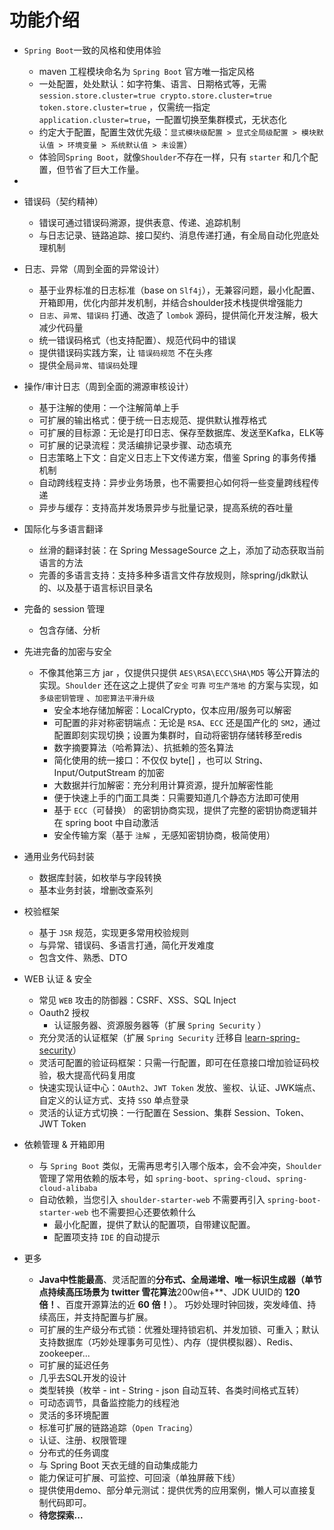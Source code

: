 # 功能介绍

- `Spring Boot`一致的风格和使用体验
    - maven 工程模块命名为 `Spring Boot` 官方唯一指定风格
    - 一处配置，处处默认：如字符集、语言、日期格式等，无需 `session.store.cluster=true crypto.store.cluster=true token.store.cluster=true` ，仅需统一指定 `application.cluster=true`，一配置切换至集群模式，无状态化
    - 约定大于配置，配置生效优先级：`显式模块级配置 > 显式全局级配置 > 模块默认值 > 环境变量 > 系统默认值 > 未设置`）
    - 体验同`Spring Boot`，就像`Shoulder`不存在一样，只有 `starter` 和几个配置，但节省了巨大工作量。
-
- 错误码（契约精神）
    - 错误可通过错误码溯源，提供表意、传递、追踪机制
    - 与日志记录、链路追踪、接口契约、消息传递打通，有全局自动化兜底处理机制

- 日志、异常（周到全面的异常设计）
    - 基于业界标准的日志标准（base on `Slf4j`），无兼容问题，最小化配置、开箱即用，优化内部并发机制，并结合shoulder技术栈提供增强能力
    - `日志`、`异常`、`错误码` 打通、改造了 `lombok` 源码，提供简化开发注解，极大减少代码量
    - 统一错误码格式（也支持配置）、规范代码中的错误
    - 提供错误码实践方案，让 `错误码规范` 不在头疼
    - 提供全局`异常`、`错误码`处理

- 操作/审计日志（周到全面的溯源审核设计）
    - 基于注解的使用：一个注解简单上手
    - 可扩展的输出格式：便于统一日志规范、提供默认推荐格式
    - 可扩展的目标源：无论是打印日志、保存至数据库、发送至Kafka，ELK等
    - 可扩展的记录流程：灵活编排记录步骤、动态填充
    - 日志策略上下文：自定义日志上下文传递方案，借鉴 Spring 的事务传播机制
    - 自动跨线程支持：异步业务场景，也不需要担心如何将一些变量跨线程传递
    - 异步与缓存：支持高并发场景异步与批量记录，提高系统的吞吐量

- 国际化与多语言翻译
    - 丝滑的翻译封装：在 Spring MessageSource 之上，添加了动态获取当前语言的方法
    - 完善的多语言支持：支持多种多语言文件存放规则，除spring/jdk默认的、以及基于语言标识目录名

- 完备的 session 管理
    - 包含存储、分析

- 先进完备的加密与安全
    - 不像其他第三方 jar ，仅提供只提供 `AES\RSA\ECC\SHA\MD5` 等公开算法的实现。`Shoulder`
      还在这之上提供了`安全` `可靠` `可生产落地` 的方案与实现，如 `多级密钥管理`
      、`加密算法平滑升级`
        - 安全本地存储加解密：LocalCrypto，仅本应用/服务可以解密
        - 可配置的非对称密钥端点：无论是 `RSA`、`ECC` 还是国产化的 `SM2`，通过配置即刻实现切换；设置为集群时，自动将密钥存储转移至redis
        - 数字摘要算法（哈希算法）、抗抵赖的签名算法
        - 简化使用的统一接口：不仅仅 byte[] ，也可以 String、Input/OutputStream 的加密
        - 大数据并行加解密：充分利用计算资源，提升加解密性能
        - 便于快速上手的门面工具类：只需要知道几个静态方法即可使用
        - 基于 `ECC`（可替换） 的密钥协商实现，提供了完整的密钥协商逻辑并在 spring boot 中自动激活
        - 安全传输方案（基于 `注解` ，无感知密钥协商，极简使用）

- 通用业务代码封装
    - 数据库封装，如枚举与字段转换
    - 基本业务封装，增删改查系列

- 校验框架
    - 基于 `JSR` 规范，实现更多常用校验规则
    - 与异常、错误码、多语言打通，简化开发难度
    - 包含文件、熟悉、DTO

- WEB 认证 & 安全
    - 常见 `WEB` 攻击的防御器：CSRF、XSS、SQL Inject
    - Oauth2 授权
        - 认证服务器、资源服务器等（扩展 `Spring Security` ）
    - 充分灵活的认证框架（扩展 `Spring Security` 迁移自 [learn-spring-security](https://gitee.com/ChinaLym/learn-spring-security)）
    - 灵活可配置的验证码框架：只需一行配置，即可在任意接口增加验证码校验，极大提高代码复用度
    - 快速实现认证中心：`OAuth2`、`JWT Token` 发放、鉴权、认证、JWK端点、自定义的认证方式、支持 `SSO` 单点登录
    - 灵活的认证方式切换：一行配置在 Session、集群 Session、Token、JWT Token

- 依赖管理 & 开箱即用
    - 与 `Spring Boot` 类似，无需再思考引入哪个版本，会不会冲突，`Shoulder` 管理了常用依赖的版本号，如 `spring-boot`、`spring-cloud`、`spring-cloud-alibaba`
  - 自动依赖，当您引入 `shoulder-starter-web` 不需要再引入 `spring-boot-starter-web` 也不需要担心还要依赖什么
    - 最小化配置，提供了默认的配置项，自带建议配置。
    - 配置项支持 `IDE` 的自动提示

- 更多
    - **Java中性能最高**、灵活配置的**分布式、全局递增、唯一标识生成器（单节点持续高压场景为 twitter 雪花算法**200w倍+**、JDK UUID的 **120倍！**、百度开源算法的近 **60 倍！**）。
      巧妙处理时钟回拨，突发峰值、持续高压，并支持配置与扩展。
    - 可扩展的生产级分布式锁：优雅处理持锁宕机、并发加锁、可重入；默认支持数据库（巧妙处理事务可见性）、内存（提供模拟器）、Redis、zookeeper...
    - 可扩展的延迟任务
    - 几乎去SQL开发的设计
    - 类型转换（枚举 - int - String - json 自动互转、各类时间格式互转）
    - 可动态调节，具备监控能力的线程池
    - 灵活的多环境配置
    - 标准可扩展的链路追踪（`Open Tracing`）
    - 认证、注册、权限管理
    - 分布式的任务调度
    - 与 Spring Boot 天衣无缝的自动集成能力
    - 能力保证可扩展、可监控、可回滚（单独屏蔽下线）
    - 提供使用demo、部分单元测试：提供优秀的应用案例，懒人可以直接复制代码即可。
  - **待您探索...**
